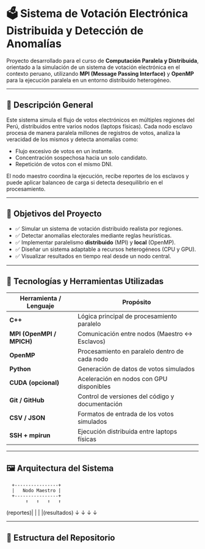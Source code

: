 # 🗳️ Sistema de Votación Electrónica Distribuida y Detección de Anomalías

Proyecto desarrollado para el curso de **Computación Paralela y Distribuida**, orientado a la simulación de un sistema de votación electrónica en el contexto peruano, utilizando **MPI (Message Passing Interface)** y **OpenMP** para la ejecución paralela en un entorno distribuido heterogéneo.

---

## 🚀 Descripción General

Este sistema simula el flujo de votos electrónicos en múltiples regiones del Perú, distribuidos entre varios nodos (laptops físicas). Cada nodo esclavo procesa de manera paralela millones de registros de votos, analiza la veracidad de los mismos y detecta anomalías como:

- Flujo excesivo de votos en un instante.
- Concentración sospechosa hacia un solo candidato.
- Repetición de votos con el mismo DNI.

El nodo maestro coordina la ejecución, recibe reportes de los esclavos y puede aplicar balanceo de carga si detecta desequilibrio en el procesamiento.

---

## 🎯 Objetivos del Proyecto

- ✅ Simular un sistema de votación distribuido realista por regiones.
- ✅ Detectar anomalías electorales mediante reglas heurísticas.
- ✅ Implementar paralelismo **distribuido** (MPI) y **local** (OpenMP).
- ✅ Diseñar un sistema adaptable a recursos heterogéneos (CPU y GPU).
- ✅ Visualizar resultados en tiempo real desde un nodo central.

---

## 🧰 Tecnologías y Herramientas Utilizadas

| Herramienta / Lenguaje | Propósito |
|------------------------|-----------|
| **C++**                | Lógica principal de procesamiento paralelo |
| **MPI (OpenMPI / MPICH)** | Comunicación entre nodos (Maestro ↔ Esclavos) |
| **OpenMP**             | Procesamiento en paralelo dentro de cada nodo |
| **Python**             | Generación de datos de votos simulados |
| **CUDA (opcional)**    | Aceleración en nodos con GPU disponibles |
| **Git / GitHub**       | Control de versiones del código y documentación |
| **CSV / JSON**         | Formatos de entrada de los votos simulados |
| **SSH + mpirun**       | Ejecución distribuida entre laptops físicas |

---

## 🖼️ Arquitectura del Sistema

      +----------------+
      |   Nodo Maestro |
      +----------------+
           ↑   ↑   ↑   ↑
 (reportes)|   |   |   |(resultados)
           ↓   ↓   ↓   ↓



---

## 📂 Estructura del Repositorio


